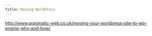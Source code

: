 ```yaml
---
Title: Moving WordPress
---
```

http://www.pragmatic-web.co.uk/moving-your-wordpress-site-to-wp-engine-why-and-how/